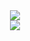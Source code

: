 <div align=center>
	<img src="https://capsule-render.vercel.app/api?type=waving&color=auto&height=200&section=header&text=Sunyoung%20Github!&fontSize=90" />	
	<br>
	<img src="https://github-readme-stats.vercel.app/api?username=youngsjungg&show_icons=true&theme=cobalt">
	</div>
